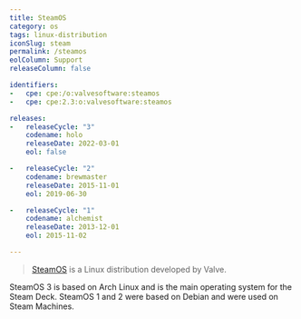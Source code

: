 ```yaml
---
title: SteamOS
category: os
tags: linux-distribution
iconSlug: steam
permalink: /steamos
eolColumn: Support
releaseColumn: false

identifiers:
-   cpe: cpe:/o:valvesoftware:steamos
-   cpe: cpe:2.3:o:valvesoftware:steamos

releases:
-   releaseCycle: "3"
    codename: holo
    releaseDate: 2022-03-01
    eol: false

-   releaseCycle: "2"
    codename: brewmaster
    releaseDate: 2015-11-01
    eol: 2019-06-30

-   releaseCycle: "1"
    codename: alchemist
    releaseDate: 2013-12-01
    eol: 2015-11-02

---
```


> [SteamOS](https://store.steampowered.com/steamos) is a Linux distribution developed by Valve.

SteamOS 3 is based on Arch Linux and is the main operating system for the Steam Deck.
SteamOS 1 and 2 were based on Debian and were used on Steam Machines.
